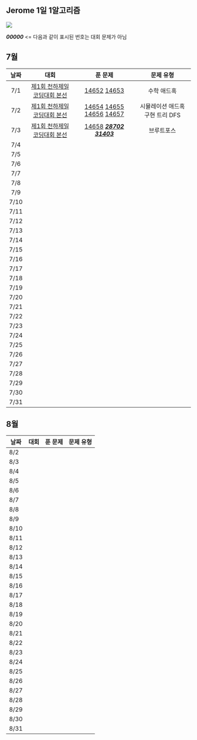 ## Jerome 1일 1알고리즘

![](https://api.mosu.blog/OneDay-OneAlgorithm/JeromeSim?since=2024-07-01&until=2024-08-31)

**_00000_** <= 다음과 같이 표시된 번호는 대회 문제가 아님 

## 7월

|  날짜  |                                대회                                |                                                                                            푼 문제                                                                                             |        문제 유형        |
|:----:|:----------------------------------------------------------------:|:-------------------------------------------------------------------------------------------------------------------------------------------------------------------------------------------:|:-------------------:|
| 7/1  | [제1회 천하제일 코딩대회 본선](https://www.acmicpc.net/category/detail/1749) |                                                [14652](https://www.acmicpc.net/problem/14652) [14653](https://www.acmicpc.net/problem/14653)                                                |       수학 애드혹        |
| 7/2  | [제1회 천하제일 코딩대회 본선](https://www.acmicpc.net/category/detail/1749) | [14654](https://www.acmicpc.net/problem/14654) [14655](https://www.acmicpc.net/problem/14655) [14656](https://www.acmicpc.net/problem/14656) [14657](https://www.acmicpc.net/problem/14657) | 시뮬레이션 애드혹 구현 트리 DFS |
| 7/3  | [제1회 천하제일 코딩대회 본선](https://www.acmicpc.net/category/detail/1749) |                  [14658](https://www.acmicpc.net/problem/14658) **_[28702](https://www.acmicpc.net/problem/28702)_** **_[31403](https://www.acmicpc.net/problem/31403)_**                   |        브루트포스        |
| 7/4  |                                                                  |                                                                                                                                                                                             |                     |
| 7/5  |                                                                  |                                                                                                                                                                                             |                     |
| 7/6  |                                                                  |                                                                                                                                                                                             |                     |
| 7/7  |                                                                  |                                                                                                                                                                                             |                     |
| 7/8  |                                                                  |                                                                                                                                                                                             |                     |
| 7/9  |                                                                  |                                                                                                                                                                                             |                     |
| 7/10 |                                                                  |                                                                                                                                                                                             |                     |
| 7/11 |                                                                  |                                                                                                                                                                                             |                     |
| 7/12 |                                                                  |                                                                                                                                                                                             |                     |
| 7/13 |                                                                  |                                                                                                                                                                                             |                     |
| 7/14 |                                                                  |                                                                                                                                                                                             |                     |
| 7/15 |                                                                  |                                                                                                                                                                                             |                     |
| 7/16 |                                                                  |                                                                                                                                                                                             |                     |
| 7/17 |                                                                  |                                                                                                                                                                                             |                     |
| 7/18 |                                                                  |                                                                                                                                                                                             |                     |
| 7/19 |                                                                  |                                                                                                                                                                                             |                     |
| 7/20 |                                                                  |                                                                                                                                                                                             |                     |
| 7/21 |                                                                  |                                                                                                                                                                                             |                     |
| 7/22 |                                                                  |                                                                                                                                                                                             |                     |
| 7/23 |                                                                  |                                                                                                                                                                                             |                     |
| 7/24 |                                                                  |                                                                                                                                                                                             |                     |
| 7/25 |                                                                  |                                                                                                                                                                                             |                     |
| 7/26 |                                                                  |                                                                                                                                                                                             |                     |
| 7/27 |                                                                  |                                                                                                                                                                                             |                     |
| 7/28 |                                                                  |                                                                                                                                                                                             |                     |
| 7/29 |                                                                  |                                                                                                                                                                                             |                     |
| 7/30 |                                                                  |                                                                                                                                                                                             |                     |
| 7/31 |                                                                  |                                                                                                                                                                                             |                     |

## 8월

| 날짜   | 대회 | 푼 문제 | 문제 유형 |
|------|----|------|-------|
| 8/2  |    |      |       |
| 8/3  |    |      |       |
| 8/4  |    |      |       |
| 8/5  |    |      |       |
| 8/6  |    |      |       |
| 8/7  |    |      |       |
| 8/8  |    |      |       |
| 8/9  |    |      |       |
| 8/10 |    |      |       |
| 8/11 |    |      |       |
| 8/12 |    |      |       |
| 8/13 |    |      |       |
| 8/14 |    |      |       |
| 8/15 |    |      |       |
| 8/16 |    |      |       |
| 8/17 |    |      |       |
| 8/18 |    |      |       |
| 8/19 |    |      |       |
| 8/20 |    |      |       |
| 8/21 |    |      |       |
| 8/22 |    |      |       |
| 8/23 |    |      |       |
| 8/24 |    |      |       |
| 8/25 |    |      |       |
| 8/26 |    |      |       |
| 8/27 |    |      |       |
| 8/28 |    |      |       |
| 8/29 |    |      |       |
| 8/30 |    |      |       |
| 8/31 |    |      |       |
